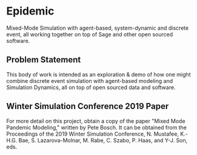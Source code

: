 # Epidemic
Mixed-Mode Simulation with agent-based, system-dynamic and discrete event, all working together on top of Sage and other open sourced software.

## Problem Statement
This body of work is intended as an exploration & demo of how one might combine discrete event simulation with agent-based modeling and Simulation Dynamics, all on top of open sourced data and software. 

## Winter Simulation Conference 2019 Paper
For more detail on this project, obtain a copy of the paper "Mixed Mode Pandemic Modeling," written by Pete Bosch. It can be obtained from the Proceedings of the 2019 Winter Simulation Conference, N. Mustafee, K.-H.G. Bae, S. Lazarova-Molnar, M. Rabe, C. Szabo, P. Haas, and Y-J. Son, eds.
